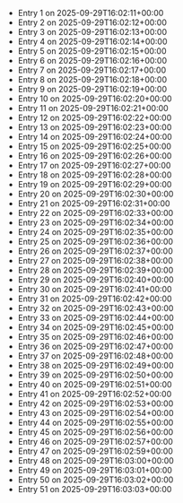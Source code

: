 - Entry 1 on 2025-09-29T16:02:11+00:00
- Entry 2 on 2025-09-29T16:02:12+00:00
- Entry 3 on 2025-09-29T16:02:13+00:00
- Entry 4 on 2025-09-29T16:02:14+00:00
- Entry 5 on 2025-09-29T16:02:15+00:00
- Entry 6 on 2025-09-29T16:02:16+00:00
- Entry 7 on 2025-09-29T16:02:17+00:00
- Entry 8 on 2025-09-29T16:02:18+00:00
- Entry 9 on 2025-09-29T16:02:19+00:00
- Entry 10 on 2025-09-29T16:02:20+00:00
- Entry 11 on 2025-09-29T16:02:21+00:00
- Entry 12 on 2025-09-29T16:02:22+00:00
- Entry 13 on 2025-09-29T16:02:23+00:00
- Entry 14 on 2025-09-29T16:02:24+00:00
- Entry 15 on 2025-09-29T16:02:25+00:00
- Entry 16 on 2025-09-29T16:02:26+00:00
- Entry 17 on 2025-09-29T16:02:27+00:00
- Entry 18 on 2025-09-29T16:02:28+00:00
- Entry 19 on 2025-09-29T16:02:29+00:00
- Entry 20 on 2025-09-29T16:02:30+00:00
- Entry 21 on 2025-09-29T16:02:31+00:00
- Entry 22 on 2025-09-29T16:02:33+00:00
- Entry 23 on 2025-09-29T16:02:34+00:00
- Entry 24 on 2025-09-29T16:02:35+00:00
- Entry 25 on 2025-09-29T16:02:36+00:00
- Entry 26 on 2025-09-29T16:02:37+00:00
- Entry 27 on 2025-09-29T16:02:38+00:00
- Entry 28 on 2025-09-29T16:02:39+00:00
- Entry 29 on 2025-09-29T16:02:40+00:00
- Entry 30 on 2025-09-29T16:02:41+00:00
- Entry 31 on 2025-09-29T16:02:42+00:00
- Entry 32 on 2025-09-29T16:02:43+00:00
- Entry 33 on 2025-09-29T16:02:44+00:00
- Entry 34 on 2025-09-29T16:02:45+00:00
- Entry 35 on 2025-09-29T16:02:46+00:00
- Entry 36 on 2025-09-29T16:02:47+00:00
- Entry 37 on 2025-09-29T16:02:48+00:00
- Entry 38 on 2025-09-29T16:02:49+00:00
- Entry 39 on 2025-09-29T16:02:50+00:00
- Entry 40 on 2025-09-29T16:02:51+00:00
- Entry 41 on 2025-09-29T16:02:52+00:00
- Entry 42 on 2025-09-29T16:02:53+00:00
- Entry 43 on 2025-09-29T16:02:54+00:00
- Entry 44 on 2025-09-29T16:02:55+00:00
- Entry 45 on 2025-09-29T16:02:56+00:00
- Entry 46 on 2025-09-29T16:02:57+00:00
- Entry 47 on 2025-09-29T16:02:59+00:00
- Entry 48 on 2025-09-29T16:03:00+00:00
- Entry 49 on 2025-09-29T16:03:01+00:00
- Entry 50 on 2025-09-29T16:03:02+00:00
- Entry 51 on 2025-09-29T16:03:03+00:00
